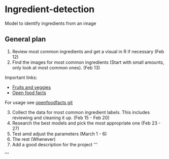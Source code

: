 # Ingredient-detection
Model to identify ingredients from an image


## General plan

1. Review most common ingredients and get a visual in R if necessary (Feb 12)
2. Find the images for most common ingredients (Start with small amounts, only look at most common ones). (Feb 13)

Important links:
* [Fruits and veggies](https://www.kaggle.com/kritikseth/fruit-and-vegetable-image-recognition)
* [Open food facts](https://world.openfoodfacts.org/cgi/search.pl?search_terms=ketchup&search_simple=1&action=process)

For usage see [openfoodfacts git](https://github.com/openfoodfacts/openfoodfacts-python/blob/develop/docs/Usage.md)

3. Collect the data for most common ingredient labels. This includes reviewing and cleaning it up. (Feb 15 - Feb 20)
4. Research the best models and pick the most appropriate one (Feb 23 - 27)
5. Test amd adjust the parameters (March 1 - 6)
6. The rest (Whenever)
7. Add a good description for the project
'''

'''